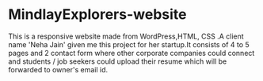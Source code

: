# MindlayExplorers-website
This is a responsive website made from WordPress,HTML, CSS .A client name 'Neha Jain' given me this project for her startup.It consists of 4 to 5 pages and 2 contact form where other corporate companies could connect and students / job seekers could upload their resume which will be forwarded to owner's email id.
